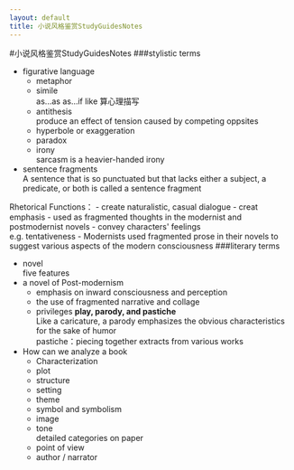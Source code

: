 ```yaml
---
layout: default
title: 小说风格鉴赏StudyGuidesNotes
---
```

#小说风格鉴赏StudyGuidesNotes
###stylistic terms
- figurative language
	- metaphor
	- simile  
	as...as as...if like 算心理描写
	- antithesis  
	produce an effect of tension caused by competing oppsites
	- hyperbole or exaggeration
	- paradox
	- irony  
	sarcasm is a heavier-handed irony
- sentence fragments  
A sentence that is so punctuated but that lacks either a subject, a predicate, or both is called a sentence fragment

Rhetorical Functions：
	- create naturalistic, casual dialogue
	- creat emphasis
	- used as fragmented thoughts in the modernist and postmodernist novels
	- convey characters' feelings  
	e.g. tentativeness
	- Modernists used fragmented prose in their novels to suggest various aspects of the modern consciousness
###literary terms
- novel  
five features
- a novel of Post-modernism
	-  emphasis on inward consciousness and perception
	-  the use of fragmented narrative and collage
	-  privileges **play, parody, and pastiche**  
	Like a caricature, a parody emphasizes the obvious characteristics for the sake of humor  
	pastiche：piecing together extracts from various works
- How can we analyze a book
	- Characterization
	- plot
	- structure
	- setting
	- theme
	- symbol and symbolism
	- image
	- tone  
	detailed categories on paper
	- point of view
	- author / narrator
